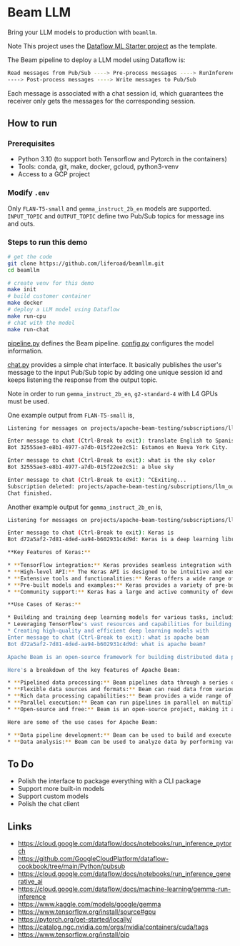 # Beam LLM

Bring your LLM models to production with `beamllm`.

Note This project uses the [Dataflow ML Starter project](https://github.com/google/dataflow-ml-starter) as the template.

The Beam pipeline to deploy a LLM model using Dataflow is:

```bash
Read messages from Pub/Sub ----> Pre-process messages ----> RunInference with LLMs
----> Post-process messages ----> Write messages to Pub/Sub
```

Each message is associated with a chat session id, which guarantees the receiver only gets the messages for the corresponding session.

## How to run

### Prerequisites

* Python 3.10 (to support both Tensorflow and Pytorch in the containers)
* Tools: conda, git, make, docker, gcloud, python3-venv
* Access to a GCP project

### Modify `.env`

Only `FLAN-T5-small` and `gemma_instruct_2b_en` models are supported.
`INPUT_TOPIC` and `OUTPUT_TOPIC` define two Pub/Sub topics for message ins and outs.

### Steps to run this demo

``` bash
# get the code
git clone https://github.com/liferoad/beamllm.git
cd beamllm

# create venv for this demo
make init
# build customer container
make docker
# deploy a LLM model using Dataflow
make run-cpu
# chat with the model
make run-chat
```

[pipeline.py](https://github.com/liferoad/beamllm/blob/main/beamllm/pipeline.py) defines the Beam pipeline.
[config.py](https://github.com/liferoad/beamllm/blob/main/beamllm/config.py) configures the model information.

[chat.py](https://github.com/liferoad/beamllm/blob/main/beamllm/chat.py) provides a simple chat interface. It basically publishes the user's message to the input Pub/Sub topic by adding one unique session id and keeps listening the response from the output topic.

Note in order to run `gemma_instruct_2b_en`, `g2-standard-4` with L4 GPUs must be used.

One example output from `FLAN-T5-small` is,

```bash
Listening for messages on projects/apache-beam-testing/subscriptions/llm_output-32555ae3-e8b1-4977-a7db-015f22ee2c51..

Enter message to chat (Ctrl-Break to exit): translate English to Spanish: We are in New York City.
Bot 32555ae3-e8b1-4977-a7db-015f22ee2c51: Estamos en Nueva York City.

Enter message to chat (Ctrl-Break to exit): what is the sky color
Bot 32555ae3-e8b1-4977-a7db-015f22ee2c51: a blue sky

Enter message to chat (Ctrl-Break to exit): ^CExiting...
Subscription deleted: projects/apache-beam-testing/subscriptions/llm_output-32555ae3-e8b1-4977-a7db-015f22ee2c51.
Chat finished.
```

Another example output for `gemma_instruct_2b_en` is,

```bash
Listening for messages on projects/apache-beam-testing/subscriptions/llm_output-d72a5af2-7d81-4ded-aa94-b602931c4d9d..

Enter message to chat (Ctrl-Break to exit): Keras is
Bot d72a5af2-7d81-4ded-aa94-b602931c4d9d: Keras is a deep learning library for Python that provides a wide range of tools and functionalities for building, training, and evaluating deep learning models.

**Key Features of Keras:**

* **TensorFlow integration:** Keras provides seamless integration with the TensorFlow deep learning library, allowing you to leverage the vast resources and capabilities of TensorFlow.
* **High-level API:** The Keras API is designed to be intuitive and easy to use, making it accessible to both beginners and experienced developers.
* **Extensive tools and functionalities:** Keras offers a wide range of tools and functionalities, including data loading, data preprocessing, model building, training, evaluation, and more.
* **Pre-built models and examples:** Keras provides a variety of pre-built models and examples that you can use as a starting point for your projects.
* **Community support:** Keras has a large and active community of developers and users who provide support, resources, and best practices.

**Use Cases of Keras:**

* Building and training deep learning models for various tasks, including image classification, natural language processing, and machine learning.
* Leveraging TensorFlow's vast resources and capabilities for building and training complex deep learning models.
* Creating high-quality and efficient deep learning models with
Enter message to chat (Ctrl-Break to exit): what is apache beam
Bot d72a5af2-7d81-4ded-aa94-b602931c4d9d: what is apache beam?

Apache Beam is an open-source framework for building distributed data processing pipelines. It allows you to write code once and run it on different data processing platforms, including Apache Hadoop, Apache Spark, Apache Flink, and Apache Beam itself.

Here's a breakdown of the key features of Apache Beam:

* **Pipelined data processing:** Beam pipelines data through a series of steps, similar to a traditional data processing workflow.
* **Flexible data sources and formats:** Beam can read data from various sources, including Apache Hadoop, Apache Spark, Apache Flink, and cloud storage.
* **Rich data processing capabilities:** Beam provides a wide range of operators and transformations for data processing, including filtering, sorting, aggregation, and joining.
* **Parallel execution:** Beam can run pipelines in parallel on multiple data processing platforms, improving performance.
* **Open-source and free:** Beam is an open-source project, making it accessible and free to use.

Here are some of the use cases for Apache Beam:

* **Data pipeline development:** Beam can be used to build and execute data pipelines that move data between different systems.
* **Data analysis:** Beam can be used to analyze data by performing various operations
```

## To Do

* Polish the interface to package everything with a CLI package
* Support more built-in models
* Support custom models
* Polish the chat client

## Links

* <https://cloud.google.com/dataflow/docs/notebooks/run_inference_pytorch>
* <https://github.com/GoogleCloudPlatform/dataflow-cookbook/tree/main/Python/pubsub>
* <https://cloud.google.com/dataflow/docs/notebooks/run_inference_generative_ai>
* <https://cloud.google.com/dataflow/docs/machine-learning/gemma-run-inference>
* <https://www.kaggle.com/models/google/gemma>
* <https://www.tensorflow.org/install/source#gpu>
* <https://pytorch.org/get-started/locally/>
* <https://catalog.ngc.nvidia.com/orgs/nvidia/containers/cuda/tags>
* <https://www.tensorflow.org/install/pip>
